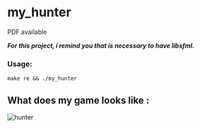 # my_hunter
PDF available

___For this project, i remind you that is necessary to have libsfml.___
### Usage:
    make re && ./my_hunter
## What does my game looks like :
![hunter](https://user-images.githubusercontent.com/65111947/82338169-da2dfd00-99ec-11ea-8690-3c9eb3c23b3c.gif)
